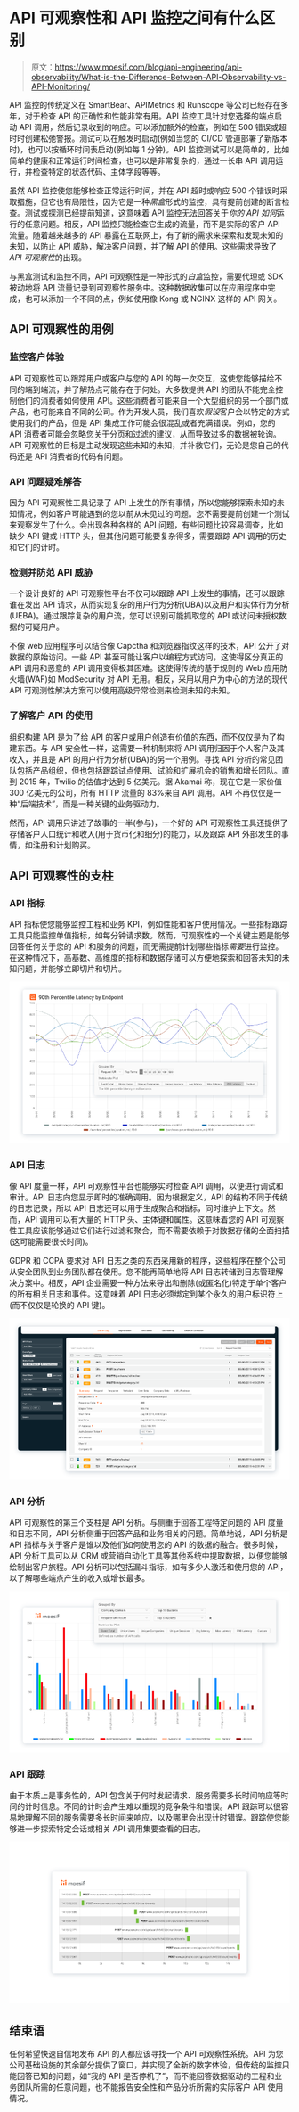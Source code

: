 # API 可观察性和 API 监控之间有什么区别

> 原文：<https://www.moesif.com/blog/api-engineering/api-observability/What-is-the-Difference-Between-API-Observability-vs-API-Monitoring/>

API 监控的传统定义在 SmartBear、APIMetrics 和 Runscope 等公司已经存在多年，对于检查 API 的正确性和性能非常有用。API 监控工具针对您选择的端点启动 API 调用，然后记录收到的响应。可以添加额外的检查，例如在 500 错误或超时时创建松弛警报。测试可以在触发时启动(例如当您的 CI/CD 管道部署了新版本时)，也可以按循环时间表启动(例如每 1 分钟)。API 监控测试可以是简单的，比如简单的健康和正常运行时间检查，也可以是非常复杂的，通过一长串 API 调用运行，并检查特定的状态代码、主体字段等等。

虽然 API 监控使您能够检查正常运行时间，并在 API 超时或响应 500 个错误时采取措施，但它也有局限性，因为它是一种*黑盒*形式的监控，具有提前创建的断言检查。测试或探测已经提前知道，这意味着 API 监控无法回答关于*你的 API 如何*运行的任意问题。相反，API 监控只能检查它生成的流量，而不是实际的客户 API 流量。随着越来越多的 API 暴露在互联网上，有了新的需求来探索和发现未知的未知，以防止 API 威胁，解决客户问题，并了解 API 的使用。这些需求导致了 *API 可观察性*的出现。

与黑盒测试和监控不同，API 可观察性是一种形式的*白盒*监控，需要代理或 SDK 被动地将 API 流量记录到可观察性服务中。这种数据收集可以在应用程序中完成，也可以添加一个不同的点，例如使用像 Kong 或 NGINX 这样的 API 网关。

## API 可观察性的用例

### 监控客户体验

API 可观察性可以跟踪用户或客户与您的 API 的每一次交互，这使您能够描绘不同的端到端流，并了解热点可能存在于何处。大多数提供 API 的团队不能完全控制他们的消费者如何使用 API。这些消费者可能来自一个大型组织的另一个部门或产品，也可能来自不同的公司。作为开发人员，我们喜欢*假设*客户会以特定的方式使用我们的产品，但是 API 集成工作可能会很混乱或者充满错误。例如，您的 API 消费者可能会忽略您关于分页和过滤的建议，从而导致过多的数据被轮询。API 可观察性的目标是主动发现这些未知的未知，并补救它们，无论是您自己的代码还是 API 消费者的代码有问题。

### API 问题疑难解答

因为 API 可观察性工具记录了 API 上发生的所有事情，所以您能够探索未知的未知情况，例如客户可能遇到的您以前从未见过的问题。您不需要提前创建一个测试来观察发生了什么。会出现各种各样的 API 问题，有些问题比较容易调查，比如缺少 API 键或 HTTP 头，但其他问题可能要复杂得多，需要跟踪 API 调用的历史和它们的计时。

### 检测并防范 API 威胁

一个设计良好的 API 可观察性平台不仅可以跟踪 API 上发生的事情，还可以跟踪谁在发出 API 请求，从而实现复杂的用户行为分析(UBA)以及用户和实体行为分析(UEBA)。通过跟踪复杂的用户流，您可以识别可能抓取您的 API 或访问未授权数据的可疑用户。

不像 web 应用程序可以结合像 Capctha 和浏览器指纹这样的技术，API 公开了对数据的原始访问。一些 API 甚至可能让客户以编程方式访问，这使得区分真正的 API 调用和恶意的 API 调用变得极其困难。这使得传统的基于规则的 Web 应用防火墙(WAF)如 ModSecurity 对 API 无用。相反，采用以用户为中心的方法的现代 API 可观测性解决方案可以使用高级异常检测来检测未知的未知。

### 了解客户 API 的使用

组织构建 API 是为了给 API 的客户或用户创造有价值的东西，而不仅仅是为了构建东西。与 API 安全性一样，这需要一种机制来将 API 调用归因于个人客户及其收入，并且是 API 的用户行为分析(UBA)的另一个用例。寻找 API 分析的常见团队包括产品组织，但也包括跟踪试点使用、试验和扩展机会的销售和增长团队。直到 2015 年，Twilio 的估值才达到 5 亿美元。据 Akamai 称，现在它是一家价值 300 亿美元的公司，所有 HTTP 流量的 83%来自 API 调用。API 不再仅仅是一种“后端技术”，而是一种关键的业务驱动力。

然而，API 调用只讲述了故事的一半(参与)，一个好的 API 可观察性工具还提供了存储客户人口统计和收入(用于货币化和细分)的能力，以及跟踪 API 外部发生的事情，如注册和计划购买。

## API 可观察性的支柱

### API 指标

API 指标使您能够监控工程和业务 KPI，例如性能和客户使用情况。一些指标跟踪工具只能监控单值指标，如每分钟请求数。然而，可观察性的一个关键主题是能够回答任何关于您的 API 和服务的问题，而无需提前计划哪些指标*需要*进行监控。在这种情况下，高基数、高维度的指标和数据存储可以方便地探索和回答未知的未知问题，并能够立即切片和切片。

![API Metrics](img/1f5a1d7df40bdee9162936f47b9c18f4.png)

### API 日志

像 API 度量一样，API 可观察性平台也能够实时检查 API 调用，以便进行调试和审计。API 日志向您显示即时的准确调用。因为根据定义，API 的结构不同于传统的日志记录，所以 API 日志还可以用于生成聚合和指标，同时维护上下文。然而，API 调用可以有大量的 HTTP 头、主体键和属性。这意味着您的 API 可观察性工具应该能够通过它们进行过滤和聚合，而不需要依赖于对数据存储的全面扫描(这可能需要很长时间)。

GDPR 和 CCPA 要求对 API 日志之类的东西采用新的程序，这些程序在整个公司从安全团队到业务团队都在使用。您不能再简单地将 API 日志转储到日志管理解决方案中。相反，API 企业需要一种方法来导出和删除(或匿名化)特定于单个客户的所有相关日志和事件。这意味着 API 日志必须绑定到某个永久的用户标识符上(而不仅仅是轮换的 API 键)。

![API Logs](img/3b19552ff953983231af1e85b9d352fa.png)

### API 分析

API 可观察性的第三个支柱是 API 分析。与侧重于回答工程特定问题的 API 度量和日志不同，API 分析侧重于回答产品和业务相关的问题。简单地说，API 分析是 API 指标与关于客户是谁以及他们如何使用您的 API 的数据的融合。很多时候，API 分析工具可以从 CRM 或营销自动化工具等其他系统中提取数据，以便您能够绘制出客户旅程。API 分析可以包括漏斗指标，如有多少人激活和使用您的 API，以了解哪些端点产生的收入或增长最多。

![API Analytics](img/5b616c584c814c89f01e5c3878e7b5a5.png)

### API 跟踪

由于本质上是事务性的，API 包含关于何时发起请求、服务需要多长时间响应等时间的计时信息。不同的计时会产生难以重现的竞争条件和错误。API 跟踪可以很容易地理解不同的服务需要多长时间来响应，以及哪里会出现计时错误。跟踪使您能够进一步探索特定会话或相关 API 调用集要查看的日志。

![API Traces](img/48e12e5cf2d514b4883d7d7d7d7035ea.png)

## 结束语

任何希望快速自信地发布 API 的人都应该寻找一个 API 可观察性系统。API 为您公司基础设施的其余部分提供了窗口，并实现了全新的数字体验，但传统的监控只能回答已知的问题，如“我的 API 是否停机了”，而不能回答数据驱动的工程和业务团队所需的任意问题，也不能报告安全性和产品分析所需的实际客户 API 使用情况。